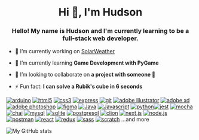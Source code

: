 <h1 align="center">Hi 👋, I'm Hudson</h1>
<h3 align="center">Hello! My name is Hudson and I'm currently learning to be a full-stack web developer.</h3>

- 🔭 I’m currently working on [SolarWeather](<https://solarweather.netlify.app/>)

- 🌱 I’m currently learning **Game Development with PyGame**

- 👯 I’m looking to collaborate on **a project with someone 🤞**

- ⚡ Fun fact: **I can solve a Rubik's cube in 6 seconds**

<a href='' target="_blank"><img alt='arduino' src='https://img.shields.io/badge/Arduino-100000?style=for-the-badge&logo=arduino&logoColor=FFFFFF&labelColor=000000&color=00CA72'/></a> <a href='' target="_blank"><img alt='html5' src='https://img.shields.io/badge/HTML_5-100000?style=for-the-badge&logo=html5&logoColor=FFFFFF&labelColor=000000&color=FF6200'/></a> <a href='' target="_blank"><img alt='css3' src='https://img.shields.io/badge/CSS_3-100000?style=for-the-badge&logo=css3&logoColor=FFFFFF&labelColor=000000&color=2200FF'/></a> <a href='' target="_blank"><img alt='express' src='https://img.shields.io/badge/Express.js-100000?style=for-the-badge&logo=express&logoColor=FFFFFF&labelColor=000000&color=6C6C6C'/></a> <a href='' target="_blank"><img alt='git' src='https://img.shields.io/badge/Git-100000?style=for-the-badge&logo=git&logoColor=FFFFFF&labelColor=000000&color=FF6F00'/></a> <a href='' target="_blank"><img alt='adobe illustrator' src='https://img.shields.io/badge/Illustrator-100000?style=for-the-badge&logo=adobe illustrator&logoColor=FFFFFF&labelColor=000000&color=FF9202'/></a> <a href='' target="_blank"><img alt='adobe xd' src='https://img.shields.io/badge/adobe_xd-100000?style=for-the-badge&logo=adobe xd&logoColor=white&labelColor=black&color=FF00C3'/></a> <a href='' target="_blank"><img alt='adobe photoshop' src='https://img.shields.io/badge/photoshop-100000?style=for-the-badge&logo=adobe photoshop&logoColor=FFFFFF&labelColor=000000&color=48A1FF'/></a> <a href='' target="_blank"><img alt='figma' src='https://img.shields.io/badge/figma-100000?style=for-the-badge&logo=figma&logoColor=FFFFFF&labelColor=000000&color=BF00FF'/></a> <a href='' target="_blank"><img alt='Java' src='https://img.shields.io/badge/Java-100000?style=for-the-badge&logo=Java&logoColor=white&labelColor=black&color=080099'/></a> <a href='' target="_blank"><img alt='Javascript' src='https://img.shields.io/badge/JavaScript-100000?style=for-the-badge&logo=Javascript&logoColor=white&labelColor=black&color=FFD000'/></a> <a href='' target="_blank"><img alt='python' src='https://img.shields.io/badge/python-100000?style=for-the-badge&logo=python&logoColor=white&labelColor=black&color=FFB300'/></a><a href='' target="_blank"><img alt='jest' src='https://img.shields.io/badge/jest-100000?style=for-the-badge&logo=jest&logoColor=white&labelColor=black&color=6F0000'/></a> <a href='' target="_blank"><img alt='mocha' src='https://img.shields.io/badge/Mocha-100000?style=for-the-badge&logo=mocha&logoColor=white&labelColor=black&color=AD4000'/></a> <a href='' target="_blank"><img alt='chai' src='https://img.shields.io/badge/chai-100000?style=for-the-badge&logo=chai&logoColor=white&labelColor=black&color=D78400'/></a> <a href='' target="_blank"><img alt='mysql' src='https://img.shields.io/badge/mysql-100000?style=for-the-badge&logo=mysql&logoColor=white&labelColor=black&color=005BB6'/></a> <a href='' target="_blank"><img alt='sqlite' src='https://img.shields.io/badge/sqlite-100000?style=for-the-badge&logo=sqlite&logoColor=white&labelColor=black&color=0073FF'/></a> <a href='' target="_blank"><img alt='postgresql' src='https://img.shields.io/badge/postgresql-100000?style=for-the-badge&logo=postgresql&logoColor=white&labelColor=black&color=0080FF'/></a> <a href='' target="_blank"><img alt='clion' src='https://img.shields.io/badge/CLI-100000?style=for-the-badge&logo=clion&logoColor=white&labelColor=black&color=FFF'/></a> <a href='' target="_blank"><img alt='next.js' src='https://img.shields.io/badge/next.js-100000?style=for-the-badge&logo=next.js&logoColor=white&labelColor=black&color=007926'/></a> <a href='' target="_blank"><img alt='node.js' src='https://img.shields.io/badge/node.js-100000?style=for-the-badge&logo=node.js&logoColor=white&labelColor=black&color=00DD45'/></a> <a href='' target="_blank"><img alt='postman' src='https://img.shields.io/badge/postman-100000?style=for-the-badge&logo=postman&logoColor=white&labelColor=black&color=FF8000'/></a> <a href='' target="_blank"><img alt='react' src='https://img.shields.io/badge/react-100000?style=for-the-badge&logo=react&logoColor=white&labelColor=black&color=00EAFF'/></a> <a href='' target="_blank"><img alt='redux' src='https://img.shields.io/badge/redux-100000?style=for-the-badge&logo=redux&logoColor=white&labelColor=black&color=B300FF'/></a> <a href='' target="_blank"><img alt='sass' src='https://img.shields.io/badge/sass-100000?style=for-the-badge&logo=sass&logoColor=white&labelColor=black&color=FF00BB'/></a> <a href='' target="_blank"><img alt='scratch' src='https://img.shields.io/badge/scratch-100000?style=for-the-badge&logo=scratch&logoColor=white&labelColor=black&color=FF9500'/></a> ...and more

![My GitHub stats](<https://github-readme-stats.vercel.app/api?username=hmcg23&theme=dark&show_icons=true>)
